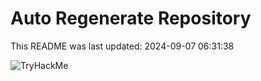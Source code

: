 # Auto Regenerate Repository

This README was last updated: 2024-09-07 06:31:38

 ![TryHackMe](https://tryhackme.com/badge/533634)
